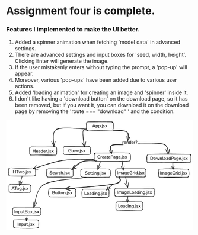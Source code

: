# Assignment four is complete.

### Features I implemented to make the UI better.

1. Added a spinner animation when fetching 'model data' in advanced settings.
2. There are advanced settings and input boxes for 'seed, width, height'. Clicking Enter will generate the image.
3. If the user mistakenly enters without typing the prompt, a 'pop-up' will appear.
4. Moreover, various 'pop-ups' have been added due to various user actions.
5. Added 'loading animation' for creating an image and 'spinner' inside it.
6. I don't like having a 'download button' on the download page, so it has been removed, but if you want it, you can download it on the download page by removing the 'route === "download" ' and the condition.




![ass4.2.png](https://github.com/jubaerHasan1234/ass4.2/blob/c91acfb67526b93b526246b73d0b7a7a74ad6772/ass4.2.png)



